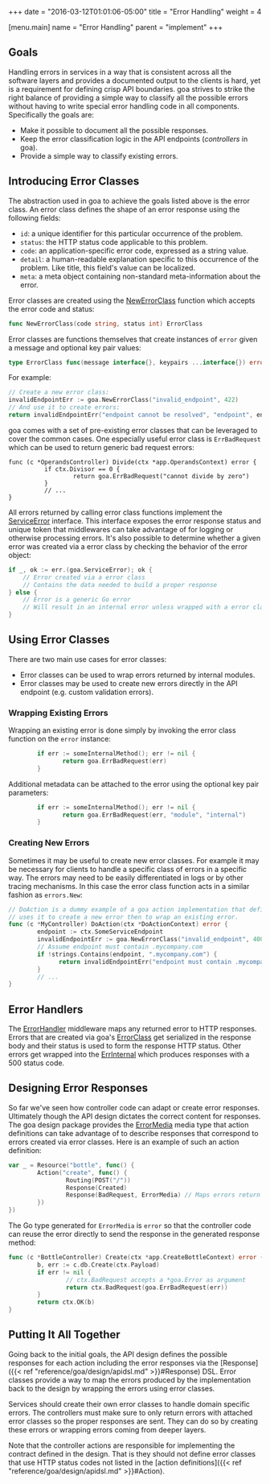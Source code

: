 +++
date = "2016-03-12T01:01:06-05:00"
title = "Error Handling"
weight = 4

[menu.main]
name = "Error Handling"
parent = "implement"
+++

## Goals

Handling errors in services in a way that is consistent across all the software layers and provides
a documented output to the clients is hard, yet is a requirement for defining crisp API boundaries.
goa strives to strike the right balance of providing a simple way to classify all the possible
errors without having to write special error handling code in all components. Specifically the goals
are:

* Make it possible to document all the possible responses.
* Keep the error classification logic in the API endpoints (*controllers* in goa).
* Provide a simple way to classify existing errors.

## Introducing Error Classes

The abstraction used in goa to achieve the goals listed above is the error class. An error class
defines the shape of an error response using the following fields:

* `id`: a unique identifier for this particular occurrence of the problem.
* `status`: the HTTP status code applicable to this problem.
* `code`: an application-specific error code, expressed as a string value.
* `detail`: a human-readable explanation specific to this occurrence of the problem. Like title, this field's value can be localized.
* `meta`: a meta object containing non-standard meta-information about the error.

Error classes are created using the
[NewErrorClass](https://goa.design/reference/goa/#func-newerrorclass-a-name-goa-errorclass-newerrorclass-a)
function which accepts the error code and status:

```go
func NewErrorClass(code string, status int) ErrorClass
```

Error classes are functions themselves that create instances of `error` given a message and
optional key pair values:

```go
type ErrorClass func(message interface{}, keypairs ...interface{}) error
```

For example:

```go
// Create a new error class:
invalidEndpointErr := goa.NewErrorClass("invalid_endpoint", 422)
// And use it to create errors:
return invalidEndpointErr("endpoint cannot be resolved", "endpoint", endpoint, "error", err)
```

goa comes with a set of pre-existing error classes that can be leveraged to cover the common cases.
One especially useful error class is `ErrBadRequest` which can be used to return generic bad
request errors:

```
func (c *OperandsController) Divide(ctx *app.OperandsContext) error {
          if ctx.Divisor == 0 {
                  return goa.ErrBadRequest("cannot divide by zero")
          }
          // ...
}
```

All errors returned by calling error class functions implement the
[ServiceError](https://goa.design/reference/goa/#type-serviceerror-a-name-goa-serviceerror-a) interface.
This interface exposes the error response status and unique token that middlewares can take
advantage of for logging or otherwise processing errors. It's also possible to determine whether a
given error was created via a error class by checking the behavior of the error object:

```go
if _, ok := err.(goa.ServiceError); ok {
    // Error created via a error class
    // Contains the data needed to build a proper response
} else {
    // Error is a generic Go error
    // Will result in an internal error unless wrapped with a error class
}
```

## Using Error Classes

There are two main use cases for error classes:

* Error classes can be used to wrap errors returned by internal modules.
* Error classes may be used to create new errors directly in the API endpoint (e.g. custom
  validation errors).

### Wrapping Existing Errors

Wrapping an existing error is done simply by invoking the error class function on the `error`
instance:

```go
        if err := someInternalMethod(); err != nil {
               return goa.ErrBadRequest(err)
        }
```

Additional metadata can be attached to the error using the optional key pair parameters:

```go
        if err := someInternalMethod(); err != nil {
               return goa.ErrBadRequest(err, "module", "internal")
        }
```

### Creating New Errors

Sometimes it may be useful to create new error classes. For example it may be necessary for clients
to handle a specific class of errors in a specific way. The errors may need to be easily
differentiated in logs or by other tracing mechanisms. In this case the error class function acts in
a similar fashion as `errors.New`:

```go
// DoAction is a dummy example of a goa action implementation that defines a new error class and
// uses it to create a new error then to wrap an existing error.
func (c *MyController) DoAction(ctx *DoActionContext) error {
        endpoint := ctx.SomeServiceEndpoint
        invalidEndpointErr := goa.NewErrorClass("invalid_endpoint", 400)
        // Assume endpoint must contain .mycompany.com
        if !strings.Contains(endpoint, ".mycompany.com") {
              return invalidEndpointErr("endpoint must contain .mycompany.com", "endpoint", endpoint)
        }
        // ...
}
```

## Error Handlers

The
[ErrorHandler](https://goa.design/reference/goa/middleware/#func-errorhandler-a-name-middleware-errorhandler-a)
middleware maps any returned error to HTTP responses.  Errors that are created via goa's
[ErrorClass](https://goa.design/reference/goa/#type-error-a-name-goa-error-a) get serialized in the
response body and their status is used to form the response HTTP status.  Other errors get wrapped
into the [ErrInternal](https://goa.design/reference/goa/#variables) which produces responses with a
500 status code.

## Designing Error Responses

So far we've seen how controller code can adapt or create error responses. Ultimately though the API
design dictates the correct content for responses. The goa design package provides the
[ErrorMedia](https://goa.design/reference/goa/design.html#variables)
media type that action definitions can take advantage of to describe responses that correspond to
errors created via error classes. Here is an example of such an action definition:

```go
var _ = Resource("bottle", func() {
        Action("create", func() {
                Routing(POST("/"))
                Response(Created)
                Response(BadRequest, ErrorMedia) // Maps errors return by the Create action
        })
})
```

The Go type generated for `ErrorMedia` is `error` so that the controller code can reuse the
error directly to send the response in the generated response method:

```go
func (c *BottleController) Create(ctx *app.CreateBottleContext) error {
        b, err := c.db.Create(ctx.Payload)
        if err != nil {
                // ctx.BadRequest accepts a *goa.Error as argument
                return ctx.BadRequest(goa.ErrBadRequest(err))
        }
        return ctx.OK(b)
}
```

## Putting It All Together

Going back to the initial goals, the API design defines the possible responses for each action
including the error responses via the
[Response]({{< ref "reference/goa/design/apidsl.md" >}}#Response)
DSL. Error classes provide a way to map the errors produced by the
implementation back to the design by wrapping the errors using error classes.

Services should create their own error classes to handle domain specific errors. The controllers
must make sure to only return errors with attached error classes so the proper responses are sent.
They can do so by creating these errors or wrapping errors coming from deeper layers.

Note that the controller actions are responsible for implementing the contract defined in the
design. That is they should not define error classes that use HTTP status codes not listed in the
[action definitions]({{< ref "reference/goa/design/apidsl.md" >}}#Action).
